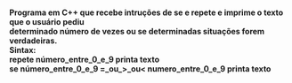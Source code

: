 <h4>Programa em C++ que recebe intruções de se e repete e imprime o texto que o usuário pediu <br/>
determinado número de vezes ou se determinadas situações forem verdadeiras.<br/>
Sintax:<br/>
repete número_entre_0_e_9 printa texto<br/>
se número_entre_0_e_9 =_ou_>_ou< numero_entre_0_e_9 printa texto <br/></h4>
